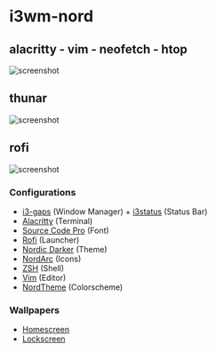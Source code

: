 # i3wm-nord
## alacritty - vim - neofetch - htop
![screenshot](https://raw.githubusercontent.com/sarveshspatil111/Dotfiles/main/Pictures/screenshots/sc1.jpg?token=AOBGIISN6HJ45FBF5LXLY3LANQ4Z2)

## thunar
![screenshot](https://raw.githubusercontent.com/sarveshspatil111/Dotfiles/main/Pictures/screenshots/thunar.jpg?token=AOBGIIVHX47W4L3ZHZPEKXDANQ5WK)

## rofi
![screenshot](https://raw.githubusercontent.com/sarveshspatil111/Dotfiles/main/Pictures/screenshots/rofi.jpg?token=AOBGIIVCTWDY4MDVTVQCA7TANQ5UU)

### Configurations
- [i3-gaps](https://github.com/sarveshspatil111/Dotfiles/tree/main/.config/i3) (Window Manager) + [i3status](https://github.com/sarveshspatil111/Dotfiles/tree/main/.config/i3status) (Status Bar)
- [Alacritty](https://github.com/sarveshspatil111/Dotfiles/tree/main/.config/alacritty) (Terminal)
- [Source Code Pro](https://github.com/adobe-fonts/source-code-pro) (Font)
- [Rofi](https://github.com/sarveshspatil111/Dotfiles/tree/main/.config/rofi) (Launcher)
- [Nordic Darker](https://github.com/sarveshspatil111/Dotfiles/tree/main/.icons/Nordic-Darker) (Theme)
- [NordArc](https://github.com/sarveshspatil111/Dotfiles/tree/main/.icons/NordArc-Icons) (Icons)
- [ZSH](https://github.com/sarveshspatil111/Dotfiles/blob/main/.zshrc) (Shell)
- [Vim](https://github.com/sarveshspatil111/Dotfiles/blob/main/.vimrc) (Editor)
- [NordTheme](https://www.nordtheme.com/) (Colorscheme)

### Wallpapers
- [Homescreen](https://github.com/sarveshspatil111/Dotfiles/blob/main/Pictures/walls/ign-0001.png)
- [Lockscreen](https://github.com/sarveshspatil111/Dotfiles/blob/main/Pictures/arco-login.jpg)
